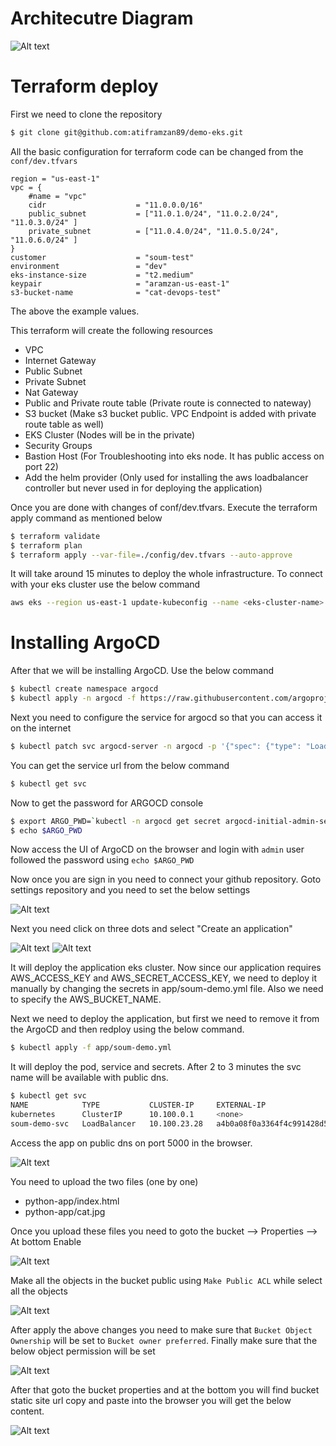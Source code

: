 # Architecutre Diagram

![Alt text](./assets/1-architecture.png?raw=true "Architectre")

# Terraform deploy

First we need to clone the repository

```bash
$ git clone git@github.com:atiframzan89/demo-eks.git
```
All the basic configuration for terraform code can be changed from the `conf/dev.tfvars`
```
region = "us-east-1"
vpc = {
    #name = "vpc"
    cidr                    = "11.0.0.0/16"
    public_subnet           = ["11.0.1.0/24", "11.0.2.0/24", "11.0.3.0/24" ]
    private_subnet          = ["11.0.4.0/24", "11.0.5.0/24", "11.0.6.0/24" ]
}
customer                    = "soum-test"
environment                 = "dev"
eks-instance-size           = "t2.medium"  
keypair                     = "aramzan-us-east-1"
s3-bucket-name              = "cat-devops-test"
```
The above the example values.

This terraform will create the following resources

* VPC
* Internet Gateway
* Public Subnet
* Private Subnet
* Nat Gateway
* Public and Private route table (Private route is connected to nateway)
* S3 bucket (Make s3 bucket public. VPC Endpoint is added with private route table as well)
* EKS Cluster (Nodes will be in the private)
* Security Groups
* Bastion Host (For Troubleshooting into eks node. It has public access on port 22)
* Add the helm provider (Only used for installing the aws loadbalancer controller but never used in for deploying the application)

Once you are done with changes of conf/dev.tfvars. Execute the terraform apply command as mentioned below

```bash
$ terraform validate
$ terraform plan
$ terraform apply --var-file=./config/dev.tfvars --auto-approve
```
It will take around 15 minutes to deploy the whole infrastructure. To connect with your eks cluster use the below command

```bash
aws eks --region us-east-1 update-kubeconfig --name <eks-cluster-name>
```

# Installing ArgoCD

After that we will be installing ArgoCD. Use the below command

```bash
$ kubectl create namespace argocd
$ kubectl apply -n argocd -f https://raw.githubusercontent.com/argoproj/argo-cd/v2.5.6/manifests/install.yaml
```

Next you need to configure the service for argocd so that you can access it on the internet

```bash
$ kubectl patch svc argocd-server -n argocd -p '{"spec": {"type": "LoadBalancer"}}'
```
You can get the service url from the below command

```bash
$ kubectl get svc 
```

Now to get the password for ARGOCD console

```bash
$ export ARGO_PWD=`kubectl -n argocd get secret argocd-initial-admin-secret -o jsonpath="{.data.password}" | base64 -d` 
$ echo $ARGO_PWD
```
Now access the UI of ArgoCD on the browser and login with `admin` user followed the password using `echo $ARGO_PWD`

Now once you are sign in you need to connect your github repository. Goto settings repository and you need to set the below settings

![Alt text](./assets/2-argocd.png?raw=true "ArgoCD Github Connectivity")

Next you need click on three dots and select "Create an application"

![Alt text](./assets/3-argocd.png?raw=true "ArgoCD Github Connectivity")
![Alt text](./assets/4-argocd.png?raw=true "ArgoCD Github Connectivity")

It will deploy the application eks cluster. Now since our application requires AWS_ACCESS_KEY and AWS_SECRET_ACCESS_KEY, we need to deploy it manually by changing the secrets in app/soum-demo.yml file. Also we need to specify the AWS_BUCKET_NAME. 

Next we need to deploy the application, but first we need to remove it from the ArgoCD and then redploy using the below command.

```bash
$ kubectl apply -f app/soum-demo.yml
```
It will deploy the pod, service and secrets. After 2 to 3 minutes the svc name will be available with public dns.

```bash
$ kubectl get svc
NAME            TYPE           CLUSTER-IP     EXTERNAL-IP                                                               PORT(S)          AGE
kubernetes      ClusterIP      10.100.0.1     <none>                                                                    443/TCP          64m
soum-demo-svc   LoadBalancer   10.100.23.28   a4b0a08f0a3364f4c991428d5fd07960-1193304650.us-east-1.elb.amazonaws.com   5000:31780/TCP   7m39s
```

Access the app on public dns on port 5000 in the browser.

![Alt text](./assets/5-app.png?raw=true "APP")

You need to upload the two files (one by one)
* python-app/index.html
* python-app/cat.jpg

Once you upload these files you need to goto the bucket --> Properties --> At bottom Enable 

![Alt text](./assets/6-s3.png?raw=true "S3 Configuration")

Make all the objects in the bucket public using `Make Public ACL` while select all the objects

![Alt text](./assets/7-s3.png?raw=true "S3 Configuration")

After apply the above changes you need to make sure that `Bucket Object Ownership` will be set to `Bucket owner preferred`. Finally make sure that the below object permission will be set

![Alt text](./assets/8-s3.png?raw=true "S3 Configuration")

After that goto the bucket properties and at the bottom you will find bucket static site url copy and paste into the browser you will get the below content.

![Alt text](./assets/9-final.png?raw=true "S3 Configuration")